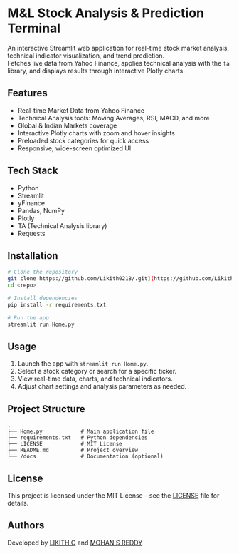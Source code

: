 # M&L Stock Analysis & Prediction Terminal

An interactive Streamlit web application for real-time stock market analysis, technical indicator visualization, and trend prediction.  
Fetches live data from Yahoo Finance, applies technical analysis with the `ta` library, and displays results through interactive Plotly charts.

## Features
- Real-time Market Data from Yahoo Finance
- Technical Analysis tools: Moving Averages, RSI, MACD, and more
- Global & Indian Markets coverage
- Interactive Plotly charts with zoom and hover insights
- Preloaded stock categories for quick access
- Responsive, wide-screen optimized UI

## Tech Stack
- Python
- Streamlit
- yFinance
- Pandas, NumPy
- Plotly
- TA (Technical Analysis library)
- Requests

## Installation
```bash
# Clone the repository
git clone https://github.com/Likith0218/.git](https://github.com/Likith0218/M-L-Stock-Analysis-Prediction-Terminal
cd <repo>

# Install dependencies
pip install -r requirements.txt

# Run the app
streamlit run Home.py
```

## Usage
1. Launch the app with `streamlit run Home.py`.
2. Select a stock category or search for a specific ticker.
3. View real-time data, charts, and technical indicators.
4. Adjust chart settings and analysis parameters as needed.

## Project Structure
```
.
├── Home.py            # Main application file
├── requirements.txt   # Python dependencies
├── LICENSE            # MIT License
├── README.md          # Project overview
└── /docs              # Documentation (optional)
```

## License
This project is licensed under the MIT License – see the [LICENSE](LICENSE) file for details.

## Authors
Developed by [LIKITH C](https://github.com/Likith0218) and [MOHAN S REDDY](https://github.com/Mohan0230)
